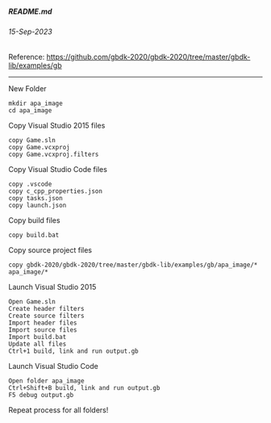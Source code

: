 ##### README.md
###### 15-Sep-2023
Reference: https://github.com/gbdk-2020/gbdk-2020/tree/master/gbdk-lib/examples/gb
<hr />

New Folder
```
mkdir apa_image
cd apa_image
```
Copy Visual Studio 2015 files
```
copy Game.sln
copy Game.vcxproj
copy Game.vcxproj.filters
```
Copy Visual Studio Code files
```
copy .vscode
copy c_cpp_properties.json
copy tasks.json
copy launch.json
```
Copy build files
```
copy build.bat
```
Copy source project files
```
copy gbdk-2020/gbdk-2020/tree/master/gbdk-lib/examples/gb/apa_image/* apa_image/*
```
Launch Visual Studio 2015
```
Open Game.sln
Create header filters
Create source filters
Import header files
Import source files
Import build.bat
Update all files
Ctrl+1 build, link and run output.gb
```
Launch Visual Studio Code
```
Open folder apa_image
Ctrl+Shift+B build, link and run output.gb
F5 debug output.gb
```
Repeat process for all folders!